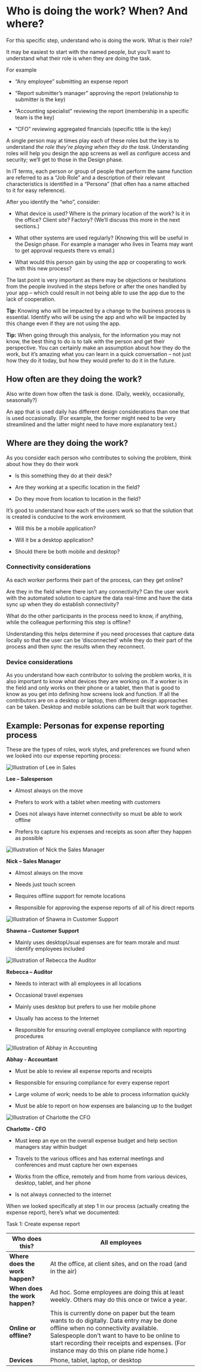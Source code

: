 Who is doing the work? When? And where?
=======================================

For this specific step, understand who is doing the work. What is their role?

It may be easiest to start with the named people, but you’ll want to understand
what their role is when they are doing the task.

For example

-   “Any employee” submitting an expense report

-   “Report submitter’s manager” approving the report (relationship to submitter
    is the key)

-   “Accounting specialist” reviewing the report (membership in a specific team
    is the key)

-   “CFO” reviewing aggregated financials (specific title is the key)

A single person may at times play each of these roles but the key is to
understand *the role they’re playing when they do the task*. Understanding roles
will help you design the app screens as well as configure access and security;
we’ll get to those in the Design phase.

In IT terms, each person or group of people that perform the same function are
referred to as a “Job Role” and a description of their relevant characteristics
is identified in a “Persona” (that often has a name attached to it for easy
reference).

After you identify the “who”, consider:

-   What device is used? Where is the primary location of the work? Is it in the
    office? Client site? Factory? (We’ll discuss this more in the next
    sections.)

-   What other systems are used regularly? (Knowing this will be useful in the
    Design phase. For example a manager who lives in Teams may want to get
    approval requests there vs email.)

-   What would this person gain by using the app or cooperating to work with
    this new process?

The last point is very important as there may be objections or hesitations from
the people involved in the steps before or after the ones handled by your app –
which could result in not being able to use the app due to the lack of
cooperation.

**Tip:** Knowing who will be impacted by a change to the business process is
essential. Identify who will be using the app and who will be impacted by this
change even if they are not using the app.

**Tip:** When going through this analysis, for the information you may not know,
the best thing to do is to talk with the person and get their perspective. You
can certainly make an assumption about how they do the work, but it’s amazing
what you can learn in a quick conversation – not just how they do it today, but
how they would prefer to do it in the future.

How often are they doing the work?
----------------------------------

Also write down how often the task is done. (Daily, weekly, occasionally,
seasonally?)

An app that is used daily has different design considerations than one that is
used occasionally. (For example, the former might need to be very streamlined
and the latter might need to have more explanatory text.)

Where are they doing the work?
------------------------------

As you consider each person who contributes to solving the problem, think about
how they do their work

-   Is this something they do at their desk?

-   Are they working at a specific location in the field?

-   Do they move from location to location in the field?

It’s good to understand how each of the users work so that the solution that is
created is conducive to the work environment.

-   Will this be a mobile application?

-   Will it be a desktop application?

-   Should there be both mobile and desktop?

### Connectivity considerations

As each worker performs their part of the process, can they get online?

Are they in the field where there isn’t any connectivity? Can the user work with
the automated solution to capture the data real-time and have the data sync up
when they do establish connectivity?

What do the other participants in the process need to know, if anything, while
the colleague performing this step is offline?

Understanding this helps determine if you need processes that capture data
locally so that the user can be ‘disconnected’ while they do their part of the
process and then sync the results when they reconnect.

### Device considerations

As you understand how each contributor to solving the problem works, it is also
important to know what devices they are working on. If a worker is in the field
and only works on their phone or a tablet, then that is good to know as you get
into defining how screens look and function. If all the contributors are on a
desktop or laptop, then different design approaches can be taken. Desktop and
mobile solutions can be built that work together.

Example: Personas for expense reporting process
-----------------------------------------------

These are the types of roles, work styles, and preferences we found when we
looked into our expense reporting process:

![Illustration of Lee in Sales](media/5fcf3dda1b2179afc968010366055d10.png)

**Lee – Salesperson**

-   Almost always on the move

-   Prefers to work with a tablet when meeting with customers

-   Does not always have internet connectivity so must be able to work offline

-   Prefers to capture his expenses and receipts as soon after they happen as
    possible

![Illustration of Nick the Sales Manager](media/3cee23b9c5d687898638b738b0fb802e.png)

**Nick – Sales Manager**

-   Almost always on the move

-   Needs just touch screen

-   Requires offline support for remote locations

-   Responsible for approving the expense reports of all of his direct reports

![Illustration of Shawna in Customer Support](media/89750b2905694d391e2f10ac3f63a1bc.png)

**Shawna – Customer Support**

-   Mainly uses desktopUsual expenses are for team morale and must identify
    employees included

![Illustration of Rebecca the Auditor](media/35099b07efad1663fcaec273897a25cb.png)

**Rebecca – Auditor**

-   Needs to interact with all employees in all locations

-   Occasional travel expenses

-   Mainly uses desktop but prefers to use her mobile phone

-   Usually has access to the Internet

-   Responsible for ensuring overall employee compliance with reporting
    procedures

![Illustration of Abhay in Accounting](media/45ab54dad423ed6be55a105e10398056.png)

**Abhay - Accountant**

-   Must be able to review all expense reports and receipts

-   Responsible for ensuring compliance for every expense report

-   Large volume of work; needs to be able to process information quickly

-   Must be able to report on how expenses are balancing up to the budget

![Illustration of Charlotte the CFO](media/dad9c5dbe0155528511536a79b37122b.png)

**Charlotte - CFO**

-   Must keep an eye on the overall expense budget and help section managers
    stay within budget

-   Travels to the various offices and has external meetings and conferences and
    must capture her own expenses

-   Works from the office, remotely and from home from various devices, desktop,
    tablet, and her phone

-   Is not always connected to the internet

When we looked specifically at step 1 in our process (actually creating the
expense report), here’s what we documented:

Task 1: Create expense report

| **Who does this?**              | All employees                                                                                                                                                                                                                                                                 |
|---------------------------------|-------------------------------------------------------------------------------------------------------------------------------------------------------------------------------------------------------------------------------------------------------------------------------|
| **Where does the work happen?** | At the office, at client sites, and on the road (and in the air)                                                                                                                                                                                                              |
| **When does the work happen?**  | Ad hoc. Some employees are doing this at least weekly. Others may do this once or twice a year.                                                                                                                                                                               |
| **Online or offline?**          | This is currently done on paper but the team wants to do digitally. Data entry may be done offline when no connectivity available. Salespeople don’t want to have to be online to start recording their receipts and expenses. (For instance may do this on plane ride home.) |
| **Devices**                     | Phone, tablet, laptop, or desktop                                                                                                                                                                                                                                             |
